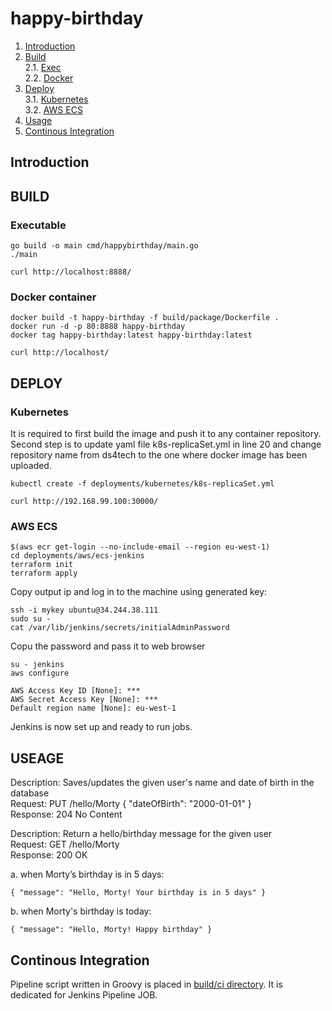 # happy-birthday

1. [Introduction](#intro)
2. [Build](#build) <br>
   2.1. [Exec](#build.exe) <br>
   2.2. [Docker](#build.docker)
3. [Deploy](#deploy) <br>
 3.1. [Kubernetes](#deploy.k8s) <br>
 3.2. [AWS ECS](#deploy.ecs)
4. [Usage](#usage)
5. [Continous Integration](#ci)


## Introduction <a name="intro"></a>


## BUILD <a name="build"></a>

### Executable <a name="build.exe"></a>
```
go build -o main cmd/happybirthday/main.go
./main

curl http://localhost:8888/
```

### Docker container <a name="build.docker"></a>
```
docker build -t happy-birthday -f build/package/Dockerfile .
docker run -d -p 80:8888 happy-birthday
docker tag happy-birthday:latest happy-birthday:latest

curl http://localhost/
```

## DEPLOY <a name="deploy"></a>

### Kubernetes <a name="deploy.k8s"></a>
It is required to first build the image and push it to any container repository. <br>
Second step is to update yaml file k8s-replicaSet.yml in line 20 and change repository name from ds4tech to the one where docker image has been uploaded.

```
kubectl create -f deployments/kubernetes/k8s-replicaSet.yml

curl http://192.168.99.100:30000/
```

### AWS ECS <a name="deploy.ecs"></a>
```
$(aws ecr get-login --no-include-email --region eu-west-1)
cd deployments/aws/ecs-jenkins
terraform init
terraform apply
```
Copy output ip and log in to the machine using generated key:
```
ssh -i mykey ubuntu@34.244.38.111
sudo su -
cat /var/lib/jenkins/secrets/initialAdminPassword
```
Copu the password and pass it to web browser

```
su - jenkins
aws configure

AWS Access Key ID [None]: ***
AWS Secret Access Key [None]: ***
Default region name [None]: eu-west-1
```
Jenkins is now set up and ready to run jobs.


## USEAGE <a name="usage"></a>

Description: Saves/updates the given user's name and date of birth in the database <br>
  Request: PUT /hello/Morty { "dateOfBirth": "2000-01-01" } <br>
  Response: 204 No Content <br>

Description: Return a hello/birthday message for the given user <br>
  Request: GET /hello/Morty <br>
  Response: 200 OK <br>

a. when Morty’s birthday is in 5 days:<br>
```
{ "message": "Hello, Morty! Your birthday is in 5 days" }
```
b. when Morty's birthday is today: <br>
```
{ "message": "Hello, Morty! Happy birthday" }
```

## Continous Integration <a name="ci"></a>
Pipeline script written in Groovy is placed in [build/ci directory](https://github.com/ds4tech/happy-birthday/blob/master/build/ci/pipeline.yaml). It is dedicated for Jenkins Pipeline JOB. <br>
